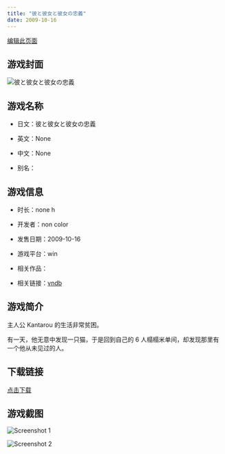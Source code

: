 ```yaml
---
title: "彼と彼女と彼女の忠義"
date: 2009-10-16
---
```

[编辑此页面](https://github.com/ACG-3/ADV3-source/blob/main/source/_posts/%E5%BD%BC%E3%81%A8%E5%BD%BC%E5%A5%B3%E3%81%A8%E5%BD%BC%E5%A5%B3%E3%81%AE%E5%BF%A0%E7%BE%A9.md)

## 游戏封面

![彼と彼女と彼女の忠義](https%3A//pan.timero.xyz/onedrive/img_lib_001/%E5%BD%BC%E3%81%A8%E5%BD%BC%E5%A5%B3%E3%81%A8%E5%BD%BC%E5%A5%B3%E3%81%AE%E5%BF%A0%E7%BE%A9_cover.avif)


## 游戏名称

- 日文：彼と彼女と彼女の忠義
- 英文：None
- 中文：None

- 别名：


## 游戏信息

- 时长：none h
- 开发者：non color
- 发售日期：2009-10-16
- 游戏平台：win
- 相关作品：

- 相关链接：[vndb](https://vndb.org/v4211)


## 游戏简介

主人公 Kantarou 的生活非常贫困。

有一天，他无意中发现一只猫，于是回到自己的 6 人榻榻米单间，却发现那里有一个他从未见过的人。




## 下载链接

[点击下载](https://pan.timero.xyz/onedrive/adv_lib_001/%E5%BD%BC%E3%81%A8%E5%BD%BC%E5%A5%B3%E3%81%A8%E5%BD%BC%E5%A5%B3%E3%81%AE%E5%BF%A0%E7%BE%A9)


## 游戏截图


![Screenshot 1](https%3A//pan.timero.xyz/onedrive/img_lib_001/%E5%BD%BC%E3%81%A8%E5%BD%BC%E5%A5%B3%E3%81%A8%E5%BD%BC%E5%A5%B3%E3%81%AE%E5%BF%A0%E7%BE%A9_Screenshot_1.avif)

![Screenshot 2](https%3A//pan.timero.xyz/onedrive/img_lib_001/%E5%BD%BC%E3%81%A8%E5%BD%BC%E5%A5%B3%E3%81%A8%E5%BD%BC%E5%A5%B3%E3%81%AE%E5%BF%A0%E7%BE%A9_Screenshot_2.avif)

